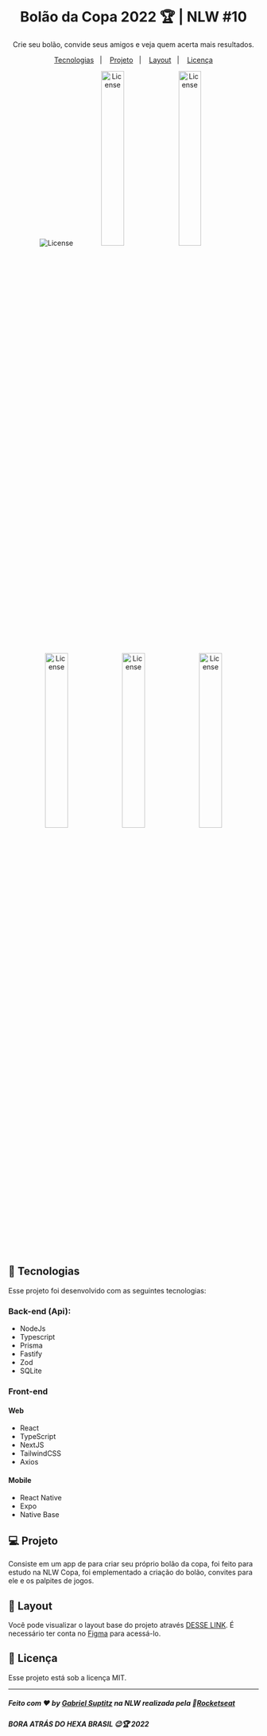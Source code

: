 <h1 align="center"> Bolão da Copa 2022  🏆 | NLW #10 </h1>

<p align="center">
Crie seu bolão, convide seus amigos e veja quem acerta mais resultados.
</p>

<p align="center">
  <a href="#-tecnologias">Tecnologias</a>&nbsp;&nbsp;&nbsp;|&nbsp;&nbsp;&nbsp;
  <a href="#-projeto">Projeto</a>&nbsp;&nbsp;&nbsp;|&nbsp;&nbsp;&nbsp;
  <a href="#-layout">Layout</a>&nbsp;&nbsp;&nbsp;|&nbsp;&nbsp;&nbsp;
  <a href="#memo-licença">Licença</a>
</p>

<p align="center">
  <img alt="License" src="https://user-images.githubusercontent.com/102992996/205371435-e5615bda-147b-4903-9ad8-c67885a54aa1.jpeg">
  <img alt="License" src="https://user-images.githubusercontent.com/102992996/205371430-55346160-65df-447f-b2f6-9b76005be711.png" width="30%">
  <img alt="License" src="https://user-images.githubusercontent.com/102992996/205371431-c2dc1cdc-65b0-42d6-9a2b-34fb2e21e30b.png"  width="30%">
  <img alt="License" src="https://user-images.githubusercontent.com/102992996/205371433-1876f023-26f0-4271-a76c-5be5a3f5da1e.png"  width="30%">
    <img alt="License" src="https://user-images.githubusercontent.com/102992996/205371438-e84bbead-dd44-4970-ba21-4e4024ea3def.png"  width="30%">
      <img alt="License" src="https://user-images.githubusercontent.com/102992996/205371444-b8cf0106-6b0f-4226-bb0c-5130f1fefc2d.png"  width="30%">

</p>

<br>




## 🚀 Tecnologias

Esse projeto foi desenvolvido com as seguintes tecnologias:

### Back-end (Api):	
- NodeJs 
- Typescript
- Prisma 
- Fastify 
- Zod 
- SQLite 

### Front-end
#### Web  	
- React 
- TypeScript 
- NextJS 
- TailwindCSS 
- Axios 

#### Mobile	
- React Native
- Expo 
- Native Base

## 💻 Projeto

Consiste em um app de para criar seu próprio bolão da copa, foi feito para estudo na NLW Copa, foi emplementado a criação do bolão, convites para ele e os palpites de jogos.

## 🔖 Layout

Você pode visualizar o layout base do projeto através [DESSE LINK](<https://www.figma.com/file/LlbRFaXpYyaQklJSpRSchx/Bol%C3%A3o-da-Copa-(Community)?node-id=316%3A2316&t=UGfevQIB5zWB2RSn-0>). É necessário ter conta no [Figma](https://figma.com) para acessá-lo.

## :memo: Licença

Esse projeto está sob a licença MIT.

---

##### Feito com ♥ by [Gabriel Suptitz](https://www.linkedin.com/in/gabriel-suptitz-51340124a/) na NLW realizada pela 🚀[Rocketseat](https://app.rocketseat.com.br/)

#####  BORA ATRÁS DO HEXA BRASIL 😉🏆 2022

